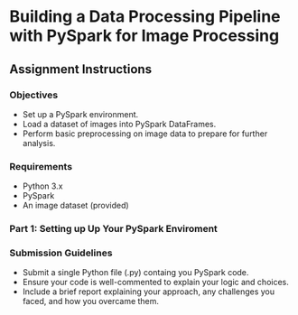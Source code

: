 # Building a Data Processing Pipeline with PySpark for Image Processing

## Assignment Instructions

### Objectives
 - Set up a PySpark environment.
 - Load a dataset of images into PySpark DataFrames.
 - Perform basic preprocessing on image data to prepare for further analysis.

### Requirements
 - Python 3.x
 - PySpark
 - An image dataset (provided)

### Part 1: Setting up Up Your PySpark Enviroment

### Submission Guidelines
 - Submit a single Python file (.py) containg you PySpark code.
 - Ensure your code is well-commented to explain your logic and choices.
 - Include a brief report explaining your approach, any challenges you faced, and how you overcame them.